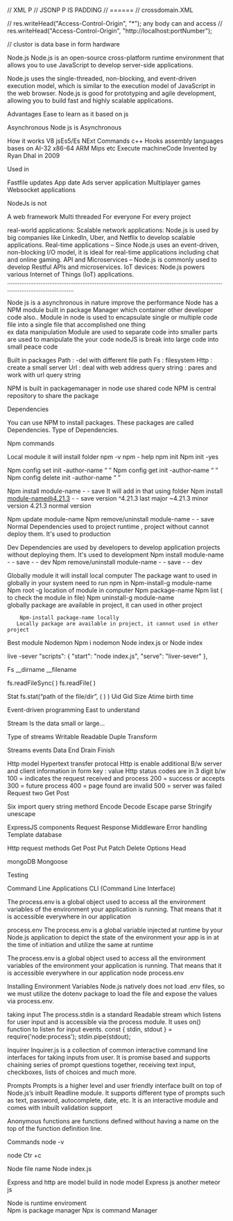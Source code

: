// XML P
// JSONP  P IS PADDING
// ======
// crossdomain.XML

// res.writeHead("Access-Control-Origin", "*"); any body can and access
// res.writeHead("Access-Control-Origin", "http://localhost:portNumber");

// clustor is data base in form hardware



Node.js 
Node.js is an open-source cross-platform runtime environment that allows you to use JavaScript to develop server-side applications.

Node.js uses the single-threaded, non-blocking, and event-driven execution model, which is similar to the execution model of JavaScript in the web browser.
Node.js is good for prototyping and agile development, allowing you to build fast and highly scalable applications.


Advantages
 Ease to learn as it based on js
 
Asynchronous
Node js is Asynchronous 


How it works
V8 jsEs5/Es NExt
Commands c++
Hooks  assembly languages bases on AI-32 x86-64 ARM Mips etc
Execute machineCode
Invented by Ryan Dhal in 2009
 

Used in

Fastfile updates
App date 
Ads server application
Multiplayer games
Websocket applications

NodeJs is not

A web framework
Multi threaded
For everyone
For every project


real-world applications:
Scalable network applications: Node.js is used by big companies like LinkedIn, Uber, and Netflix to develop scalable applications.
Real-time applications – Since Node.js uses an event-driven, non-blocking I/O model, it is ideal for real-time applications including chat and online gaming.
API and Microservices – Node.js is commonly used to develop Restful APIs and microservices.
IoT devices: Node.js powers various Internet of Things (IoT) applications.
……………………………………………………………………………………………………………………………………………..

Node js is a asynchronous in nature  improve the performance
Node has a NPM module built in package Manager which container other developer code also..
Module in node is  used to encapsulate single or multiple code file into a single file that accomplished one thing  
          ex  data manipulation
Module  are used to separate code into smaller parts are used to manipulate the your code
nodeJS is break into large code into small peace code 

Built in packages 
Path : -del with different file path 
Fs  : filesystem
Http : create a small server
Url : deal with web address 
query string : pares and work with url query string

NPM is built in packagemanager in node  use shared code 
NPM is central repository to share the package 

Dependencies

You can use NPM to install packages. These packages are called Dependencies.
Type of Dependencies.

Npm commands 

Local module   it will install folder
 npm  -v
npm - help
 npm init
Npm init -yes

Npm config set init -author-name “ ”
Npm config  get init -author-name “ ”
Npm config delete init -author-name “ ”

Npm install module-name - - save
 It will add in that using folder
Npm install module-name@4.21.3 - - save          version 
                                                ^4.21.3 last major 
                                               ~4.21.3 minor version
                                                  4.21.3 normal version
                                               
Npm update module-name
Npm remove/uninstall module-name  - - save  
Normal  Dependencies used to  project runtime , project without cannot deploy them.
It's used to production


Dev Dependencies  are used by developers to develop application projects without deploying  them.
It's used to development
Npm install module-name  - - save - - dev
Npm remove/uninstall module-name  - - save - - dev

 
 Globally module   it will install local computer
 The package want to  used in globally in your system need to run npm in
  Npm-install-g module-name 
  Npm root -g  location  of module in computer
  Npm package-name
  Npm list ( to check the module in file)
       Npm uninstall-g module-name  
        globally package are available in project, it can used in other project

        Npm-install package-name locally 
       Locally package are available in project, it cannot used in other project

Best  module 
  Nodemon
Npm i nodemon 
Node index.js or Node index
 
  live -sever
"scripts": {
    "start": "node index.js",
    "serve": "liver-sever"
  },





Fs 
__dirname
__filename

fs.readFileSync( )
fs.readFile( )

Stat
    fs.stat(“path of the file/dir”, ( )  )
           Uid
           Gid
            Size
Atime
birth time

Event-driven programming
 East to understand

Stream 
 Is the data small  or large…


Type of streams
    Writable
    Readable
    Duple
   Transform
 

Streams events 
Data
End
Drain
Finish

Http model
 Hypertext transfer protocal
Http is enable  additional B/w server and client  information   in form key : value
Http status codes are in 3 digit b/w 
100 = indicates the request received and process
200 = success or accepts
300  = future process 
400  = page found are invalid
500  =  server was failed
Request  two 
 Get 
Post
 
Six import query string  methord
Encode
Decode
Escape
parse
Stringify
unescape


 ExpressJS components
Request
Response
Middleware
Error handling
Template
database
  
Http request methods
     Get
     Post
     Put
     Patch
     Delete
     Options
     Head

mongoDB
Mongoose

Testing 


Command Line Applications CLI (Command Line Interface)

   The process.env is a global object used to access all the environment variables of the environment your application is running. That means that it is accessible everywhere in our application

process.env
   The process.env is a global variable injected at runtime by your Node.js application to depict the state of the environment your app is in at the time of initiation and utilize the same at runtime

   The process.env is a global object used to access all the environment variables of the environment your application is running. That means that it is accessible everywhere in our application
    node 
      process.env
      
Installing Environment Variables
Node.js natively does not load .env files, so we must utilize the dotenv package to load the file and expose the values via process.env.       
      


taking input
  The process.stdin is a standard Readable 
  stream which listens for user input and is
  accessible via the process module. It uses on() 
  function to listen for input events.
  const { stdin, stdout } = require('node:process');
  stdin.pipe(stdout);
  
  
Inquirer
  Inquirer.js is a collection 
  of common interactive command line interfaces 
  for taking inputs from user. 
  It is promise based and supports 
  chaining series of prompt questions together, 
  receiving text input, checkboxes, 
  lists of choices and much more.  

Prompts
  Prompts is a higher level and user friendly 
  interface built on top of Node.js’s inbuilt
  Readline module. It supports different type 
  of prompts such as text, password, autocomplete, 
  date, etc. It is an interactive module and comes 
  with inbuilt validation support



Anonymous functions are functions defined without having a name on the top of the function definition line.


Commands
   node -v    

   node
    Ctr +c

  Node file name 
 Node index.js  
   


Express and http are  model build in node model
  Express js   another  meteor js



Node is runtime enviroment     
Npm is package manager
Npx is command Manager 




